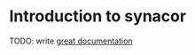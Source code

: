 # Introduction to synacor

TODO: write [great documentation](http://jacobian.org/writing/great-documentation/what-to-write/)
